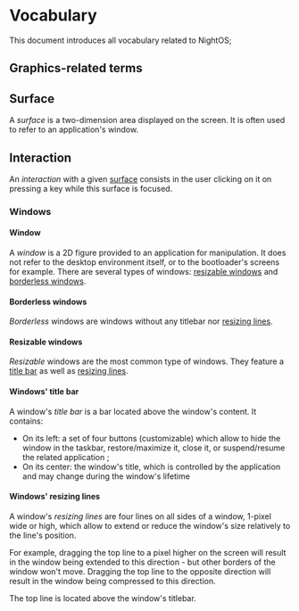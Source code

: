 # Vocabulary

This document introduces all vocabulary related to NightOS;

## Graphics-related terms

## Surface

A _surface_ is a two-dimension area displayed on the screen. It is often used to refer to an application's window.

## Interaction

An _interaction_ with a given [surface](#surface) consists in the user clicking on it on pressing a key while this surface is focused.

### Windows

#### Window

A _window_ is a 2D figure provided to an application for manipulation.
It does not refer to the desktop environment itself, or to the bootloader's screens for example.
There are several types of windows: [resizable windows](#resizable-windows) and [borderless windows](#borderless-windows).

#### Borderless windows

_Borderless_ windows are windows without any titlebar nor [resizing lines](#windows-resizing-lines).

#### Resizable windows

_Resizable_ windows are the most common type of windows. They feature a [title bar](#windows-title-bar) as well as [resizing lines](#windows-resizing-lines).

#### Windows' title bar

A window's _title bar_ is a bar located above the window's content. It contains:

- On its left: a set of four buttons (customizable) which allow to hide the window in the taskbar, restore/maximize it, close it, or suspend/resume the related application ;
- On its center: the window's title, which is controlled by the application and may change during the window's lifetime

#### Windows' resizing lines

A window's _resizing lines_ are four lines on all sides of a window, 1-pixel wide or high, which allow to extend or reduce the window's size relatively to the line's position.

For example, dragging the top line to a pixel higher on the screen will result in the window being extended to this direction - but other borders of the window won't move. Dragging the top line to the opposite direction will result in the window being compressed to this direction.

The top line is located above the window's titlebar.
